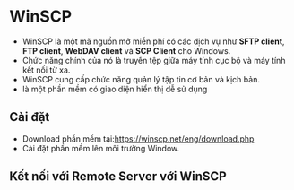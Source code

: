 # WinSCP 
* WinSCP là một mã nguồn mở miễn phí có các dịch vụ như **SFTP client**, **FTP client**, **WebDAV client** và **SCP Client** cho Windows.
* Chức năng chính của nó là truyền tệp giữa máy tính cục bộ và máy tính kết nối từ xa.
* WinSCP cung cấp chức năng quản lý tập tin cơ bản và kịch bản.
* là một phần mềm có giao diện hiển thị dễ sử dụng
## Cài đặt
* Download phần mềm tại:https://winscp.net/eng/download.php
* Cài đặt phần mềm lên môi trường Window.
## Kết nối với Remote Server với WinSCP
